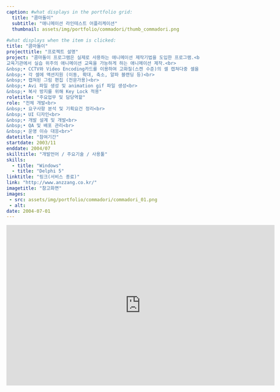 ```yaml
---
caption: #what displays in the portfolio grid:
  title: "콤마돌이"
  subtitle: "애니메이션 라인테스트 어플리케이션"
  thumbnail: assets/img/portfolio/commadori/thumb_commadori.png
  
#what displays when the item is clicked:
title: "콤마돌이"
projecttitle: "프로젝트 설명"
project: "콤마돌이 프로그램은 실제로 사용하는 애니메이션 제작기법을 도입한 프로그램.<br>
교육기관에서 실습 위주의 애니메이션 교육을 가능하게 하는 애니메이션 제작.<br>
&nbsp;• CCTV와 Video Encoding카드를 이용하여 고화질(스켄 수준)의 셀 캡쳐다중 셀을 지원 - 최대 27개 (전문가용)<br>
&nbsp;• 각 셀에 액션지원 (이동, 확대, 축소, 알파 블랜딩 등)<br>
&nbsp;• 캡쳐된 그림 편집 (전문가용)<br>
&nbsp;• Avi 파일 생성 및 animation gif 파일 생성<br>
&nbsp;• 복사 방지를 위해 Key Lock 적용"
roletitle: "주요업무 및 담당역할"
role: "전체 개발<br>
&nbsp;• 요구사항 분석 및 기획요건 정리<br>
&nbsp;• UI 디자인<br>
&nbsp;• 개발 설계 및 개발<br>
&nbsp;• QA 및 배포 관리<br>
&nbsp;• 운영 이슈 대응<br>"
datetitle: "참여기간"
startdate: 2003/11
enddate: 2004/07
skilltitle: "개발언어 / 주요기술 / 사용툴"
skills:
  - title: "Windows"
  - title: "Delphi 5"
linktitle: "링크(서비스 종료)"
link: "http://www.anzzang.co.kr/"
imagetitle: "참고화면"
images:
 - src: assets/img/portfolio/commadori/commadori_01.png
 - alt: 
date: 2004-07-01
---
```

<center>
  <iframe width="700" height="420" src="https://www.youtube.com/embed/zT4BMiSKYEQ" title="YouTube video player" frameborder="0" allow="accelerometer; autoplay; clipboard-write; encrypted-media; gyroscope; picture-in-picture; web-share" allowfullscreen></iframe>
</center>